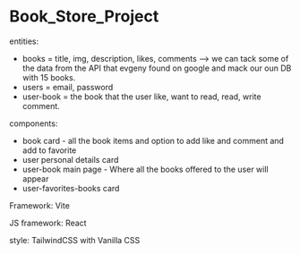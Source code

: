 # Book_Store_Project

entities:

* books = title, img, description, likes, comments  --> we can tack some of the data from the API that evgeny found on    google and mack our oun DB with 15 books.
* users = email, password
* user-book = the book that the user like, want to read, read, write comment.

components:

* book card - all the book items and option to add like and comment and add to favorite
* user personal details card
* user-book main page - Where all the books offered to the user will appear
* user-favorites-books card

Framework:
Vite

JS framework:
React

style:
TailwindCSS with Vanilla CSS



